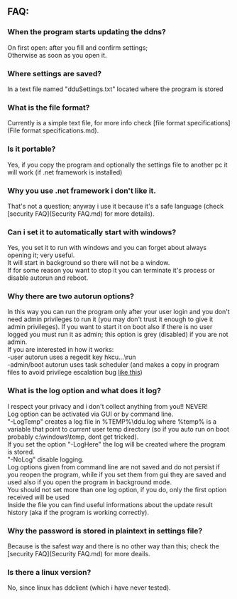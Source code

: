 ## FAQ:
### When the program starts updating the ddns?
On first open: after you fill and confirm settings;  
Otherwise as soon as you open it.

### Where settings are saved?
In a text file named "dduSettings.txt" located where the program is stored  

### What is the file format?
Currently is a simple text file, for more info check [file format specifications](File format specifications.md).

### Is it portable?
Yes, if you copy the program and optionally the settings file to another pc it will work (if .net framework is installed)

### Why you use .net framework i don't like it.
That's not a question; anyway i use it because it's a safe language (check [security FAQ](Security FAQ.md) for more details).

### Can i set it to automatically start with windows?
Yes, you set it to run with windows and you can forget about always opening it; very useful.  
It will start in background so there will not be a window.  
If for some reason you want to stop it you can terminate it's process or disable autorun and reboot.

### Why there are two autorun options?
In this way you can run the program only after your user login and you don't need admin privileges to run it (you may don't trust it enough to give it admin privileges). 
If you want to start it on boot also if there is no user logged you must run it as admin; this option is grey (disabled) if you are not admin.  
If you are interested in how it works:  
-user autorun uses a regedit key hkcu\...\run  
-admin/boot autorun uses task scheduler (and makes a copy in program files to avoid privilege escalation bug [like this](https://www.exploit-db.com/exploits/9305/))

### What is the log option and what does it log?
I respect your privacy and i don't collect anything from you!! NEVER!  
Log option can be activated via GUI or by command line.  
"-LogTemp" creates a log file in %TEMP%\ddu.log where %temp% is a variable that point to _current_ user temp directory (so if you auto run on boot probably c:\windows\temp, dont get tricked).  
If you set the option "-LogHere" the log will be created where the program is stored.  
"-NoLog" disable logging.  
Log options given from command line are not saved and do not persist if you reopen the program, while if you set them from gui they are saved and used also if you open the program in background mode.  
You should not set more than one log option, if you do, only the first option received will be used  
Inside the file you can find useful informations about the update result history (aka if the program is working correctly).

### Why the password is stored in plaintext in settings file?
Because is the safest way and there is no other way than this; check the [security FAQ](Security FAQ.md) for more deails.

### Is there a linux version?
No, since linux has ddclient (which i have never tested).